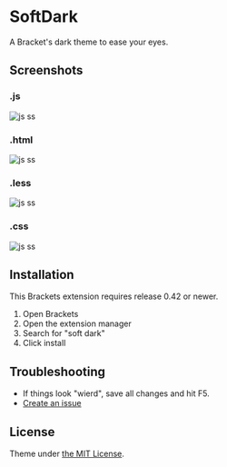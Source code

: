 SoftDark
=========

A Bracket's dark theme to ease your eyes.

## Screenshots ##

### .js ###
![js ss](https://raw.githubusercontent.com/ruiafonsopereira/Soft-Dark/master/screenshots/ss_js.png?raw=true "js")

### .html ###
![js ss](https://raw.githubusercontent.com/ruiafonsopereira/Soft-Dark/master/screenshots/ss_html.png?raw=true "html")

### .less ###
![js ss](https://raw.githubusercontent.com/ruiafonsopereira/Soft-Dark/master/screenshots/ss_less.png?raw=true "less")

### .css ###
![js ss](https://raw.githubusercontent.com/ruiafonsopereira/Soft-Dark/master/screenshots/ss_css.png?raw=true "css")

## Installation ##
This Brackets extension requires release 0.42 or newer.

1. Open Brackets
2. Open the extension manager
3. Search for "soft dark"
4. Click install

## Troubleshooting ##
* If things look "wierd", save all changes and hit F5.
* [Create an issue](https://github.com/ruiafonsopereira/Soft-Dark/issues)

## License ##
Theme under [the MIT License](https://github.com/ruiafonsopereira/Soft-Dark/blob/master/LICENSE).
